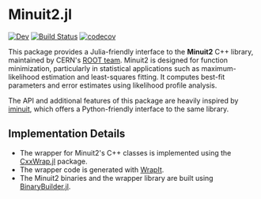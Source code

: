 # Minuit2.jl

[![Dev](https://img.shields.io/badge/docs-dev-blue.svg)](https:///JuliaHEP.github.io/Minuit2.jl/dev/)
[![Build Status](https://github.com/JuliaHEP/Minuit2.jl/workflows/CI/badge.svg)](https://github.com/JuliaHEP/Minuit2.jl/actions)
[![codecov](https://codecov.io/gh/JuliaHEP/Minuit2.jl/graph/badge.svg?token=AS74WXOYT6)](https://codecov.io/gh/JuliaHEP/Minuit2.jl)


This package provides a Julia-friendly interface to the **Minuit2** C++ library, maintained by CERN's [ROOT team](https://root.cern.ch). Minuit2 is designed for function minimization, particularly in statistical applications such as maximum-likelihood estimation and least-squares fitting. It computes best-fit parameters and error estimates using likelihood profile analysis.  

The API and additional features of this package are heavily inspired by [iminuit](https://github.dev/scikit-hep/iminuit), which offers a Python-friendly interface to the same library.  

## Implementation Details  

- The wrapper for Minuit2's C++ classes is implemented using the [CxxWrap.jl](https://github.com/JuliaInterop/CxxWrap.jl) package.  
- The wrapper code is generated with [WrapIt](https://github.com/grasph/wrapit).  
- The Minuit2 binaries and the wrapper library are built using [BinaryBuilder.jl](https://github.com/JuliaPackaging/Yggdrasil/tree/master/M/Minuit2).  
